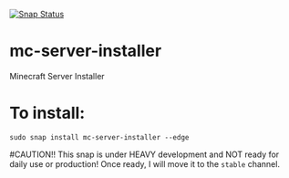 [![Snap Status](https://build.snapcraft.io/badge/kz6fittycent/mc-server-installer.svg)](https://build.snapcraft.io/user/kz6fittycent/mc-server-installer)

# mc-server-installer
Minecraft Server Installer


# To install:
`sudo snap install mc-server-installer --edge`

#CAUTION!!
This snap is under HEAVY development and NOT ready for daily use or production! Once ready, I will move it to the `stable` channel. 
